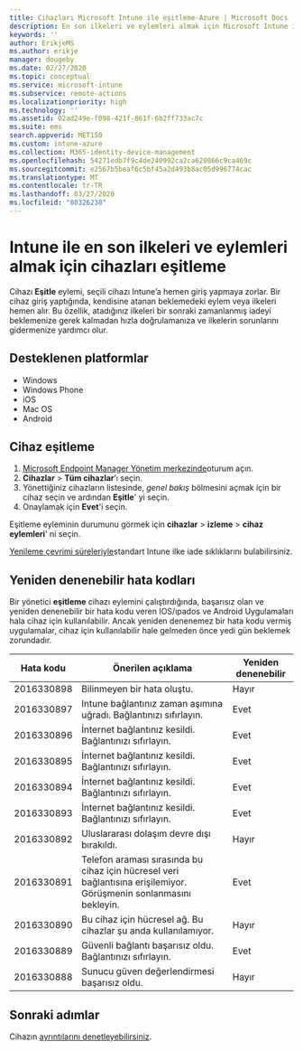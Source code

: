 ```yaml
---
title: Cihazları Microsoft Intune ile eşitleme-Azure | Microsoft Docs
description: En son ilkeleri ve eylemleri almak için Microsoft Intune ile kayıtlı veya yönetilen cihazları eşitleyin. Azure portalını kullanarak eşitleme adımlarını içerir ve yeniden denenebilecek hata kodlarını listeler.
keywords: ''
author: ErikjeMS
ms.author: erikje
manager: dougeby
ms.date: 02/27/2020
ms.topic: conceptual
ms.service: microsoft-intune
ms.subservice: remote-actions
ms.localizationpriority: high
ms.technology: ''
ms.assetid: 02ad249e-f098-421f-861f-6b2ff733ac7c
ms.suite: ems
search.appverid: MET150
ms.custom: intune-azure
ms.collection: M365-identity-device-management
ms.openlocfilehash: 54271edb7f9c4de240992ca2ca620866c9ca469c
ms.sourcegitcommit: e2567b5beaf6c5bf45a2d493b8ac05d996774cac
ms.translationtype: MT
ms.contentlocale: tr-TR
ms.lasthandoff: 03/27/2020
ms.locfileid: "80326238"
---
```

# <a name="sync-devices-to-get-the-latest-policies-and-actions-with-intune"></a>Intune ile en son ilkeleri ve eylemleri almak için cihazları eşitleme


Cihazı **Eşitle** eylemi, seçili cihazı Intune’a hemen giriş yapmaya zorlar. Bir cihaz giriş yaptığında, kendisine atanan beklemedeki eylem veya ilkeleri hemen alır. Bu özellik, atadığınız ilkeleri bir sonraki zamanlanmış iadeyi beklemenize gerek kalmadan hızla doğrulamanıza ve ilkelerin sorunlarını gidermenize yardımcı olur.

## <a name="supported-platforms"></a>Desteklenen platformlar

- Windows
- Windows Phone
- iOS
- Mac OS
- Android

## <a name="sync-a-device"></a>Cihaz eşitleme

1. [Microsoft Endpoint Manager Yönetim merkezinde](https://go.microsoft.com/fwlink/?linkid=2109431)oturum açın. 
3. **Cihazlar** > **Tüm cihazlar**’ı seçin.
4. Yönettiğiniz cihazların listesinde, *genel bakış* bölmesini açmak için bir cihaz seçin ve ardından **Eşitle**' yi seçin.
5. Onaylamak için **Evet**'i seçin.

Eşitleme eyleminin durumunu görmek için **cihazlar** > **izleme** > **cihaz eylemleri**' ni seçin.

[Yenileme çevrimi süreleriyle](../configuration/device-profile-troubleshoot.md#how-long-does-it-take-for-devices-to-get-a-policy-profile-or-app-after-they-are-assigned)standart Intune ilke iade sıklıklarını bulabilirsiniz.

## <a name="retryable-error-codes"></a>Yeniden denenebilir hata kodları

Bir yönetici **eşitleme** cihazı eylemini çalıştırdığında, başarısız olan ve yeniden denenebilir bir hata kodu veren IOS/ıpados ve Android Uygulamaları hala cihaz için kullanılabilir. Ancak yeniden denenemez bir hata kodu vermiş uygulamalar, cihaz için kullanılabilir hale gelmeden önce yedi gün beklemek zorundadır.


| Hata kodu  | Önerilen açıklama | Yeniden denenebilir |
|---|---|---|
| 2016330898 | Bilinmeyen bir hata oluştu. | Hayır |
| 2016330897 | Intune bağlantınız zaman aşımına uğradı. Bağlantınızı sıfırlayın. | Evet |
| 2016330896 | İnternet bağlantınız kesildi. Bağlantınızı sıfırlayın. | Evet |
| 2016330895 | İnternet bağlantınız kesildi. Bağlantınızı sıfırlayın. | Evet |
| 2016330894 | İnternet bağlantınız kesildi. Bağlantınızı sıfırlayın. | Evet |
| 2016330893 | İnternet bağlantınız kesildi. Bağlantınızı sıfırlayın. | Evet|
| 2016330892 | Uluslararası dolaşım devre dışı bırakıldı. | Hayır|
| 2016330891 | Telefon araması sırasında bu cihaz için hücresel veri bağlantısına erişilemiyor. Görüşmenin sonlanmasını bekleyin. | Evet|
| 2016330890 | Bu cihaz için hücresel ağ. Bu cihazlar şu anda kullanılamıyor. | Hayır|
| 2016330889 | Güvenli bağlantı başarısız oldu. Bağlantınızı sıfırlayın. | Evet|
| 2016330888 | Sunucu güven değerlendirmesi başarısız oldu. | Hayır|

## <a name="next-steps"></a>Sonraki adımlar

Cihazın [ayrıntılarını denetleyebilirsiniz](device-inventory.md).
 
